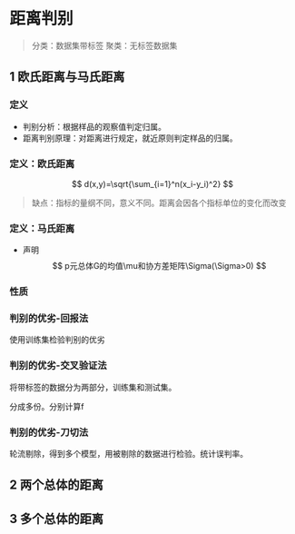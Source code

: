 # 距离判别

> 分类：数据集带标签
> 聚类：无标签数据集

## 1 欧氏距离与马氏距离

### 定义
* 判别分析：根据样品的观察值判定归属。
* 距离判别原理：对距离进行规定，就近原则判定样品的归属。
### 定义：欧氏距离
$$
d(x,y)=\sqrt{\sum_{i=1}^n(x_i-y_i)^2}
$$
> 缺点：指标的量纲不同，意义不同。距离会因各个指标单位的变化而改变

### 定义：马氏距离
* 声明
$$
p元总体G的均值\mu和协方差矩阵\Sigma(\Sigma>0)
$$

### 性质


### 判别的优劣-回报法
使用训练集检验判别的优劣
### 判别的优劣-交叉验证法
将带标签的数据分为两部分，训练集和测试集。

分成多份。分别计算f

### 判别的优劣-刀切法
轮流剔除，得到多个模型，用被剔除的数据进行检验。统计误判率。
## 2 两个总体的距离

## 3 多个总体的距离